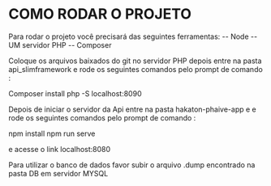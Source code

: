 
# COMO RODAR O PROJETO

Para rodar o projeto você precisará das seguintes ferramentas:
-- Node
-- UM servidor PHP
-- Composer

Coloque os arquivos baixados do git no servidor PHP depois entre na pasta
api_slimframework e rode os seguintes comandos pelo prompt de comando :

Composer install
php -S localhost:8090

Depois de iniciar o servidor da Api entre na pasta hakaton-phaive-app e 
e rode os seguintes comandos pelo prompt de comando :

npm install 
npm run serve

e acesse o link localhost:8080

Para utilizar o banco de dados favor subir o arquivo .dump encontrado na pasta DB em servidor MYSQL



